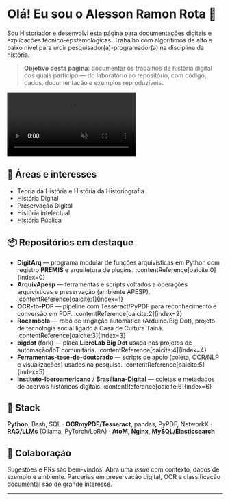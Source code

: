 # Olá! Eu sou o Alesson Ramon Rota 👋

Sou Historiador e desenvolvi esta página para documentações digitais e explicações técnico-epstemológicas. Trabalho com algorítimos de alto e baixo nível para urdir pesquisador(a)-programador(a) na disciplina da história. 



> **Objetivo desta página**: documentar os trabalhos de história digital dos quais participo — do laboratório ao repositório, com código, dados, documentação e exemplos reproduzíveis.

<!-- Player de vídeo no README -->
<video src="https://github.com/alessonrota/alessonrota/blob/main/I've%20Got%20a%20Computer.mp4" 
  controls 
  loop 
  muted 
  playsinline 
  style="max-width:100%; height:auto;">
  Seu navegador não suporta a tag <code>video</code>.
</video>



## 🔎 Áreas e interesses
- Teoria da História e História da Historiografia
- História Digital
- Preservação Digital
- História intelectual
- História Pública

## 📦 Repositórios em destaque
- **DigitArq** — programa modular de funções arquivísticas em Python com registro **PREMIS** e arquitetura de plugins. :contentReference[oaicite:0]{index=0}
- **ArquivApesp** — ferramentas e scripts voltados a operações arquivísticas e preservação (ambiente APESP). :contentReference[oaicite:1]{index=1}
- **OCR-to-PDF** — pipeline com Tesseract/PyPDF para reconhecimento e conversão em PDF. :contentReference[oaicite:2]{index=2}
- **Rocambola** — robô de irrigação automática (Arduino/Big Dot), projeto de tecnologia social ligado à Casa de Cultura Tainã. :contentReference[oaicite:3]{index=3}
- **bigdot** (fork) — placa **LibreLab Big Dot** usada nos projetos de automação/IoT comunitária. :contentReference[oaicite:4]{index=4}
- **Ferramentas-tese-de-doutorado** — scripts de apoio (coleta, OCR/NLP e visualizações) usados na pesquisa. :contentReference[oaicite:5]{index=5}
- **Instituto-Iberoamericano** / **Brasiliana-Digital** — coletas e metadados de acervos históricos digitais. :contentReference[oaicite:6]{index=6}

## 🧰 Stack
**Python**, Bash, SQL · **OCRmyPDF/Tesseract**, pandas, PyPDF, NetworkX · **RAG/LLMs** (Ollama, PyTorch/LoRA) · **AtoM**, **Nginx**, **MySQL/Elasticsearch**

## 🤝 Colaboração
Sugestões e PRs são bem-vindos. Abra uma *issue* com contexto, dados de exemplo e ambiente. Parcerias em preservação digital, OCR e classificação documental são de grande interesse.

---
